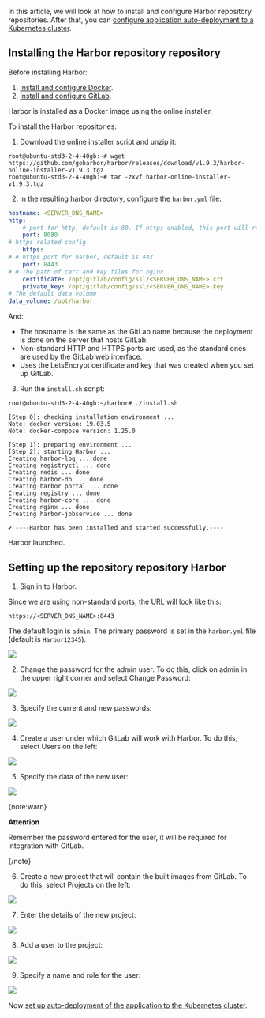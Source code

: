 In this article, we will look at how to install and configure Harbor repository repositories. After that, you can [configure application auto-deployment to a Kubernetes cluster](/en/cases/cases-gitlab/case-k8s-app).

## Installing the Harbor repository repository

Before installing Harbor:

1. [Install and configure Docker](/en/cases/cases-docker-ce/docker-ce-u18).
2. [Install and configure GitLab](/en/cases/cases-gitlab/case-gitlab).

Harbor is installed as a Docker image using the online installer.

To install the Harbor repositories:

1. Download the online installer script and unzip it:

```console
root@ubuntu-std3-2-4-40gb:~# wget https://github.com/goharbor/harbor/releases/download/v1.9.3/harbor-online-installer-v1.9.3.tgz
root@ubuntu-std3-2-4-40gb:~# tar -zxvf harbor-online-installer-v1.9.3.tgz
```

2. In the resulting harbor directory, configure the `harbor.yml` file:

```yaml
hostname: <SERVER_DNS_NAME>
http:
    # port for http, default is 80. If https enabled, this port will redirect to https port
    port: 8080
# https related config
    https:
# # https port for harbor, default is 443
    port: 8443
# # The path of cert and key files for nginx
    certificate: /opt/gitlab/config/ssl/<SERVER_DNS_NAME>.crt
    private_key: /opt/gitlab/config/ssl/<SERVER_DNS_NAME>.key
# The default data volume
data_volume: /opt/harbor
```

And:

- The hostname is the same as the GitLab name because the deployment is done on the server that hosts GitLab.
- Non-standard HTTP and HTTPS ports are used, as the standard ones are used by the GitLab web interface.
- Uses the LetsEncrypt certificate and key that was created when you set up GitLab.

3. Run the `install.sh` script:

```console
root@ubuntu-std3-2-4-40gb:~/harbor# ./install.sh

[Step 0]: checking installation environment ...
Note: docker version: 19.03.5
Note: docker-compose version: 1.25.0

[Step 1]: preparing environment ...
[Step 2]: starting Harbor ...
Creating harbor-log ... done
Creating registryctl ... done
Creating redis ... done
Creating harbor-db ... done
Creating harbor portal ... done
Creating registry ... done
Creating harbor-core ... done
Creating nginx ... done
Creating harbor-jobservice ... done

✔ ----Harbor has been installed and started successfully.----
```

Harbor launched.

## Setting up the repository repository Harbor

1. Sign in to Harbor.

Since we are using non-standard ports, the URL will look like this:

```http
https://<SERVER_DNS_NAME>:8443
```

The default login is `admin`. The primary password is set in the `harbor.yml` file (default is `Harbor12345`).

**![](assets/1583617538207-1583617538207.png)**

2. Change the password for the admin user. To do this, click on admin in the upper right corner and select Change Password:

**![](assets/1583618632237-1583618632237.png)**

3. Specify the current and new passwords:

**![](assets/1583617032537-1583617032537.png)**

4. Create a user under which GitLab will work with Harbor. To do this, select Users on the left:

![](assets/1583617595313-1583617595313.png)

5. Specify the data of the new user:

![](assets/1583617032764-1583617032764.png)

{note:warn}

**Attention**

Remember the password entered for the user, it will be required for integration with GitLab.

{/note}

6. Create a new project that will contain the built images from GitLab. To do this, select Projects on the left:

![](assets/1583617765191-1583617765191.png)

7. Enter the details of the new project:

![](assets/1583617822394-1583617822394.png)

8. Add a user to the project:

**![](assets/1583617874990-1583617874990.png)**

9. Specify a name and role for the user:

![](assets/1583617528394-1583617528394.png)

Now [set up auto-deployment of the application to the Kubernetes cluster](/en/cases/cases-gitlab/case-k8s-app).
